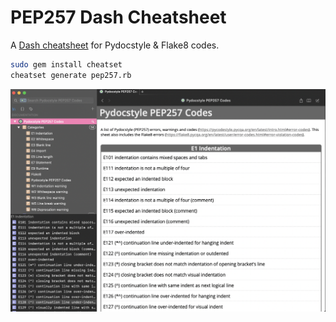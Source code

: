 # PEP257 Dash Cheatsheet

A [Dash cheatsheet](https://github.com/Kapeli/cheatsheets) for Pydocstyle & Flake8 codes.

```sh
sudo gem install cheatset
cheatset generate pep257.rb
```

![](screenshot.png)

